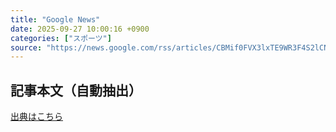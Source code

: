 ```yaml
---
title: "Google News"
date: 2025-09-27 10:00:16 +0900
categories: ["スポーツ"]
source: "https://news.google.com/rss/articles/CBMif0FVX3lxTE9WR3F4S2lCNThxRDFXNXNfd0FvaFNSRXBMSEtYQ3I5NmVBTnE2VTk2azR3WTEwdkJxazNhczVBVXkwREViR051b2NqRFdGNnNDU0VDM3VfZ19hQU4yNWtXcC0xcjF5VmhNWmozTWIwbW1XTjY3TG54MkJKU19ERVk?oc=5"
---
```


## 記事本文（自動抽出）
<body class="y0K44d EA71Tc" id="readabilityBody"></body>

[出典はこちら](https://news.google.com/rss/articles/CBMif0FVX3lxTE9WR3F4S2lCNThxRDFXNXNfd0FvaFNSRXBMSEtYQ3I5NmVBTnE2VTk2azR3WTEwdkJxazNhczVBVXkwREViR051b2NqRFdGNnNDU0VDM3VfZ19hQU4yNWtXcC0xcjF5VmhNWmozTWIwbW1XTjY3TG54MkJKU19ERVk?oc=5)
